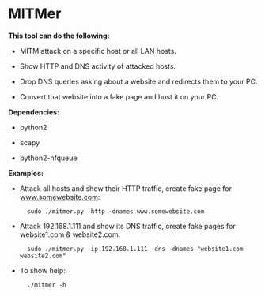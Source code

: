 MITMer
======


**This tool can do the following:**

- MITM attack on a specific host or all LAN hosts.

- Show HTTP and DNS activity of attacked hosts.

- Drop DNS queries asking about a website and redirects them to your PC.

- Convert that website into a fake page and host it on your PC.


**Dependencies:**

- python2

- scapy

- python2-nfqueue


**Examples:**

- Attack all hosts and show their HTTP traffic, create fake page for www.somewebsite.com:

        sudo ./mitmer.py -http -dnames www.somewebsite.com

- Attack 192.168.1.111 and show its DNS traffic, create fake pages for website1.com & website2.com:

        sudo ./mitmer.py -ip 192.168.1.111 -dns -dnames "website1.com website2.com"

- To show help:

        ./mitmer -h
